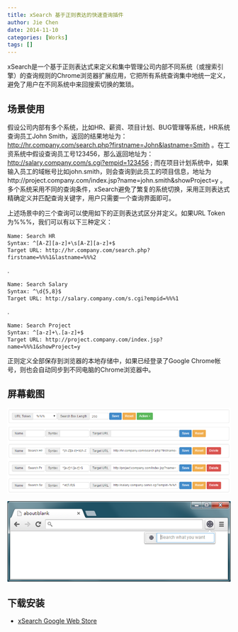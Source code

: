 ```yaml
---
title: xSearch 基于正则表达的快速查询插件
author: Jie Chen
date: 2014-11-10
categories: [Works]
tags: []
---
```


xSearch是一个基于正则表达式来定义和集中管理公司内部不同系统（或搜索引擎）的查询规则的Chrome浏览器扩展应用，它把所有系统查询集中地统一定义，避免了用户在不同系统中来回搜索切换的繁琐。

## 场景使用

假设公司内部有多个系统，比如HR、薪资、项目计划、BUG管理等系统，HR系统查询员工John Smith，返回的结果地址为：http://hr.company.com/search.php?firstname=John&lastname=Smith 。在工资系统中假设查询员工号123456，那么返回地址为：http://salary.company.com/s.cgi?empid=123456 ; 而在项目计划系统中，如果输入员工的域帐号比如john.smith，则会查询到此员工的项目信息，地址为http://project.company.com/index.jsp?name=john.smith&showProject=y 。多个系统采用不同的查询条件，xSearch避免了繁复的系统切换，采用正则表达式精确定义并匹配查询关键字，用户只需要一个查询界面即可。

上述场景中的三个查询可以使用如下的正则表达式区分并定义。如果URL Token为%%%，我们可以有以下三种定义：

	Name: Search HR
	Syntax: ^[A-Z][a-z]+\s[A-Z][a-z]+$
	Target URL: http://hr.company.com/search.php?firstname=%%%1&lastname=%%%2

 .

	Name: Search Salary
	Syntax: ^\d{5,8}$
	Target URL: http://salary.company.com/s.cgi?empid=%%%1

 .

	Name: Search Project
	Syntax: ^[a-z]+\.[a-z]+$
	Target URL: http://project.company.com/index.jsp?name=%%%1&showProject=y


正则定义全部保存到浏览器的本地存储中，如果已经登录了Google Chrome帐号，则也会自动同步到不同电脑的Chrome浏览器中。


## 屏幕截图
![](/assets//res/xsearch_options.png)



![](/assets//res/xsearch_searchbox.png)


## 下载安装
- <a href="https://chrome.google.com/webstore/detail/xsearch/hngjmebjcfiablepngbnchlchchkpcci" target="_blank">xSearch Google Web Store</a>
